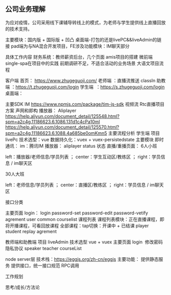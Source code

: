 ## 公司业务理解
为应对疫情，公司采用线下课辅导转线上的模式，为老师与学生提供线上直播回放的技术支持。

主要模块：国内版 + 国际版 + 凹凸
桌面端-打包的还是livePC&&liveAdmin的链接
pad端为与NA混合开发项目，FE涉及功能模块：IM聊天部分


具体工作内容
财务系统：教师薪资后台，几个页面
amis项目的搭建
微前端single-spa在项目中的实践
前期调研不足，不适合活动的业务场景
大语文项目流程





客户端
首页： https://www.zhugeguoji.com/
老师端 ：直播流推送
classIn
助教端 ：https://t.zhugeguoji.com/login
学生端  ：https://s.zhugeguoji.com/login
桌面端：


主要SDK
IM
https://www.npmjs.com/package/tim-js-sdk
视频流
Rtc直播项目方案
声网和即构
播放器：
Aliplayer
https://help.aliyun.com/document_detail/125548.html?spm=a2c4g.11186623.6.1086.131d1c4cPa10ml
https://help.aliyun.com/document_detail/125570.html?spm=a2c4g.11186623.6.1088.4a685be0omKmn5
主要流程分析
学生端
项目 livePc
技术选型：vue
数据持久化：vuex + vuex-persistedstate
主要模块
即时通讯：
im：腾讯IM
播放器：
aliplayer
status 状态
直播/重播页面：
6人小班

left：播放器/老师信息/学员列表 ； center：学生互动区/教练区 ； right：学员信息 / im聊天区


30人大班

left：老师信息/学员列表 ； center：直播区/教练区 ； right：学员信息 / im聊天区



接口分类






主要页面
login：
login
password-set
password-edit
password-vetify
agrement
user
common
courselist 课程列表
课程列表模块：正在直播课程，即将开播课程，可看回放课程
全部课程：tap切换：开课中 + 已结课
player
student
replay
agrement


教师端和助教端
项目 liveAdmin
技术选型 vue + vuex
主要页面
login
 修改密码
隐私协议
speaker
teacher
courseList


node server层
技术栈：https://eggjs.org/zh-cn/eggjs
主要功能：
提供静态服务
提供接口，统一接口规范
RPC调用




工作规划


思考/成长/方法论